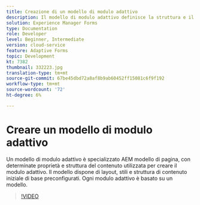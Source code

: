 ```yaml
---
title: Creazione di un modello di modulo adattivo
description: Il modello di modulo adattivo definisce la struttura e il contenuto iniziale del modulo adattivo.
solution: Experience Manager Forms
type: Documentation
role: Developer
level: Beginner, Intermediate
version: cloud-service
feature: Adaptive Forms
topic: Development
kt: 7382
thumbnail: 332223.jpg
translation-type: tm+mt
source-git-commit: 67be45dbd72a8af8b9ab60452ff15081c6f9f192
workflow-type: tm+mt
source-wordcount: '72'
ht-degree: 6%

---
```



# Creare un modello di modulo adattivo

Un modello di modulo adattivo è specializzato AEM modello di pagina, con determinate proprietà e struttura del contenuto utilizzata per creare il modulo adattivo. Il modello dispone di layout, stili e struttura di contenuto iniziale di base preconfigurati. Ogni modulo adattivo è basato su un modello.

>[!VIDEO](https://video.tv.adobe.com/v/332223?quality=12&learn=on)

